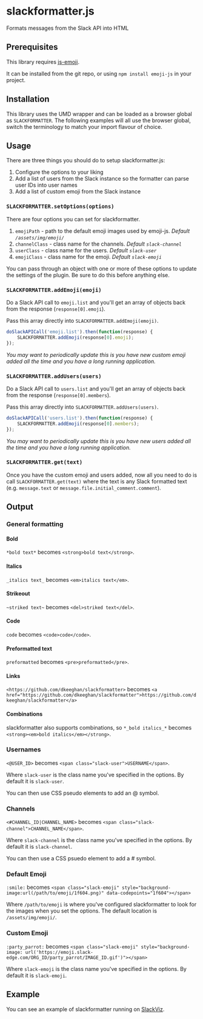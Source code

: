 # slackformatter.js
Formats messages from the Slack API into HTML

## Prerequisites

This library requires [js-emoji](https://github.com/iamcal/js-emoji).

It can be installed from the git repo, or using `npm install emoji-js` in your project.

## Installation

This library uses the UMD wrapper and can be loaded as a browser global as `SLACKFORMATTER`. The following examples will all use the browser global, switch the terminology to match your import flavour of choice.

## Usage

There are three things you should do to setup slackformatter.js:

1. Configure the options to your liking
2. Add a list of users from the Slack instance so the formatter can parse user IDs into user names
3. Add a list of custom emoji from the Slack instance

### `SLACKFORMATTER.setOptions(options)`

There are four options you can set for slackformatter.

1. `emojiPath` - path to the default emoji images used by emoji-js. _Default `/assets/img/emoji/`_
2. `channelClass` - class name for the channels. _Default `slack-channel`_
3. `userClass` - class name for the users. _Default `slack-user`_
4. `emojiClass` - class name for the emoji. _Default `slack-emoji`_

You can pass through an object with one or more of these options to update the settings of the plugin. Be sure to do this before anything else.

### `SLACKFORMATTER.addEmoji(emoji)`

Do a Slack API call to `emoji.list` and you'll get an array of objects back from the response (`response[0].emoji`).

Pass this array directly into `SLACKFORMATTER.addEmoji(emoji)`.

```js
doSlackAPICall('emoji.list').then(function(response) {
    SLACKFORMATTER.addEmoji(response[0].emoji);
});
```

_You may want to periodically update this is you have new custom emoji added all the time and you have a long running application._

### `SLACKFORMATTER.addUsers(users)`

Do a Slack API call to `users.list` and you'll get an array of objects back from the response (`response[0].members`).

Pass this array directly into `SLACKFORMATTER.addUsers(users)`.

```js
doSlackAPICall('users.list').then(function(response) {
    SLACKFORMATTER.addEmoji(response[0].members);
});
```

_You may want to periodically update this is you have new users added all the time and you have a long running application._

### `SLACKFORMATTER.get(text)`

Once you have the custom emoji and users added, now all you need to do is call `SLACKFORMATTER.get(text)` where the text is any Slack formatted text (e.g. `message.text` or `message.file.initial_comment.comment`).

## Output

### General formatting

#### Bold

`*bold text*` becomes `<strong>bold text</strong>`.

#### Italics

`_italics text_` becomes `<em>italics text</em>`.


#### Strikeout

`~striked text~` becomes `<del>striked text</del>`.

#### Code

``code`` becomes `<code>code</code>`.

#### Preformatted text

````preformatted```` becomes `<pre>preformatted</pre>`.

#### Links

`<https://github.com/dkeeghan/slackformatter>` becomes `<a href="https://github.com/dkeeghan/slackformatter">https://github.com/dkeeghan/slackformatter</a>`

#### Combinations

slackformatter also supports combinations, so `*_bold italics_*` becomes `<strong><em>bold italics</em></strong>`.

### Usernames

`<@USER_ID>` becomes `<span class="slack-user">USERNAME</span>`. 


Where `slack-user` is the class name you've specified in the options. By default it is `slack-user`.

You can then use CSS pseudo elements to add an @ symbol.

### Channels 

`<#CHANNEL_ID|CHANNEL_NAME>` becomes `<span class="slack-channel">CHANNEL_NAME</span>`.

Where `slack-channel` is the class name you've specified in the options. By default it is `slack-channel`.

You can then use a CSS psuedo element to add a # symbol.

### Default Emoji

`:smile:` becomes `<span class="slack-emoji" style="background-image:url(/path/to/emoji/1f604.png)" data-codepoints="1f604"></span>`

Where `/path/to/emoji` is where you've configured slackformatter to look for the images when you set the options. The default location is `/assets/img/emoji/`.

### Custom Emoji

`:party_parrot:` becomes `<span class="slack-emoji" style="background-image: url('https://emoji.slack-edge.com/ORG_ID/party_parrot/IMAGE_ID.gif')"></span>`

Where `slack-emoji` is the class name you've specified in the options. By default it is `slack-emoji`.

## Example

You can see an example of slackformatter running on [SlackViz](https://slackviz.com).